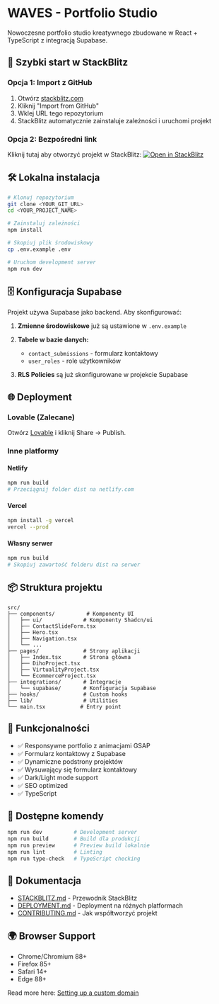 # WAVES - Portfolio Studio

Nowoczesne portfolio studio kreatywnego zbudowane w React + TypeScript z integracją Supabase.

## 🚀 Szybki start w StackBlitz

### Opcja 1: Import z GitHub
1. Otwórz [stackblitz.com](https://stackblitz.com)
2. Kliknij "Import from GitHub"
3. Wklej URL tego repozytorium
4. StackBlitz automatycznie zainstaluje zależności i uruchomi projekt

### Opcja 2: Bezpośredni link
Kliknij tutaj aby otworzyć projekt w StackBlitz:
[![Open in StackBlitz](https://developer.stackblitz.com/img/open_in_stackblitz.svg)](https://stackblitz.com/github/[username]/[repo-name])

## 🛠️ Lokalna instalacja

```bash
# Klonuj repozytorium
git clone <YOUR_GIT_URL>
cd <YOUR_PROJECT_NAME>

# Zainstaluj zależności
npm install

# Skopiuj plik środowiskowy
cp .env.example .env

# Uruchom development server
npm run dev
```

## 🗄️ Konfiguracja Supabase

Projekt używa Supabase jako backend. Aby skonfigurować:

1. **Zmienne środowiskowe** już są ustawione w `.env.example`
2. **Tabele w bazie danych:**
   - `contact_submissions` - formularz kontaktowy
   - `user_roles` - role użytkowników

3. **RLS Policies** są już skonfigurowane w projekcie Supabase

## 🌐 Deployment

### Lovable (Zalecane)
Otwórz [Lovable](https://lovable.dev/projects/65f31ebd-f673-4b9a-9dce-af4d81f21bd2) i kliknij Share → Publish.

### Inne platformy

#### Netlify
```bash
npm run build
# Przeciągnij folder dist na netlify.com
```

#### Vercel
```bash
npm install -g vercel
vercel --prod
```

#### Własny serwer
```bash
npm run build
# Skopiuj zawartość folderu dist na serwer
```

## 📦 Struktura projektu

```
src/
├── components/          # Komponenty UI
│   ├── ui/             # Komponenty Shadcn/ui
│   ├── ContactSlideForm.tsx
│   ├── Hero.tsx
│   ├── Navigation.tsx
│   └── ...
├── pages/              # Strony aplikacji
│   ├── Index.tsx       # Strona główna
│   ├── DihoProject.tsx
│   ├── VirtualityProject.tsx
│   └── EcommerceProject.tsx
├── integrations/       # Integracje
│   └── supabase/       # Konfiguracja Supabase
├── hooks/              # Custom hooks
├── lib/                # Utilities
└── main.tsx           # Entry point
```

## 🎨 Funkcjonalności

- ✅ Responsywne portfolio z animacjami GSAP
- ✅ Formularz kontaktowy z Supabase
- ✅ Dynamiczne podstrony projektów
- ✅ Wysuwający się formularz kontaktowy
- ✅ Dark/Light mode support
- ✅ SEO optimized
- ✅ TypeScript

## 🔧 Dostępne komendy

```bash
npm run dev          # Development server
npm run build        # Build dla produkcji
npm run preview      # Preview build lokalnie
npm run lint         # Linting
npm run type-check   # TypeScript checking
```

## 📄 Dokumentacja

- [STACKBLITZ.md](STACKBLITZ.md) - Przewodnik StackBlitz
- [DEPLOYMENT.md](DEPLOYMENT.md) - Deployment na różnych platformach
- [CONTRIBUTING.md](CONTRIBUTING.md) - Jak współtworzyć projekt

## 🌍 Browser Support

- Chrome/Chromium 88+
- Firefox 85+
- Safari 14+
- Edge 88+

Read more here: [Setting up a custom domain](https://docs.lovable.dev/tips-tricks/custom-domain#step-by-step-guide)

